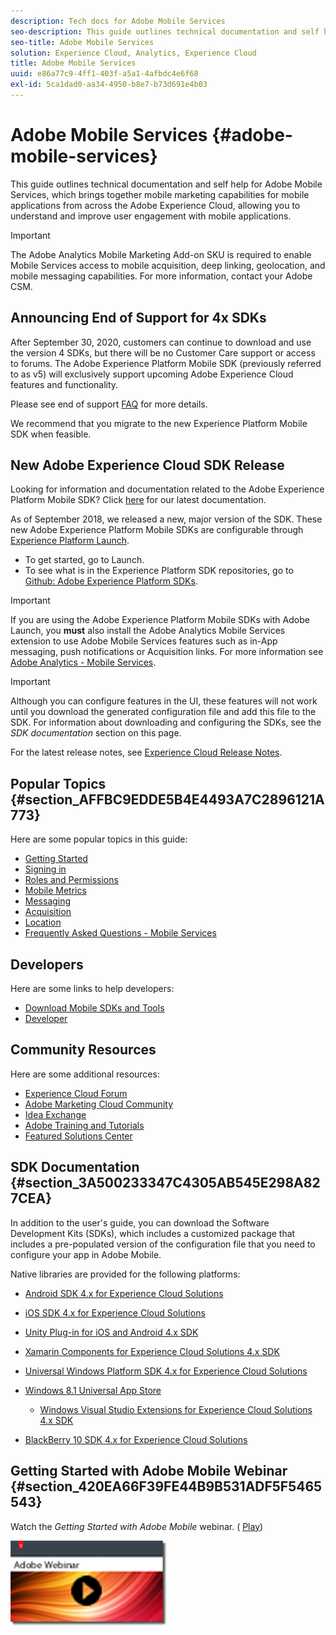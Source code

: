 ```yaml
---
description: Tech docs for Adobe Mobile Services
seo-description: This guide outlines technical documentation and self help for Adobe Mobile Services, which brings together mobile marketing capabilities for mobile applications from across the Adobe Experience Cloud, allowing you to understand and improve user engagement with mobile applications.
seo-title: Adobe Mobile Services
solution: Experience Cloud, Analytics, Experience Cloud
title: Adobe Mobile Services
uuid: e86a77c9-4ff1-403f-a5a1-4afbdc4e6f68
exl-id: 5ca1dad0-aa34-4950-b8e7-b73d691e4b03
---
```

# Adobe Mobile Services {#adobe-mobile-services}

This guide outlines technical documentation and self help for Adobe Mobile Services, which brings together mobile marketing capabilities for mobile applications from across the Adobe Experience Cloud, allowing you to understand and improve user engagement with mobile applications.

>[!IMPORTANT]
>
>The Adobe Analytics Mobile Marketing Add-on SKU is required to enable Mobile Services access to mobile acquisition, deep linking, geolocation, and mobile messaging capabilities. For more information, contact your Adobe CSM.

## Announcing End of Support for 4x SDKs

After September 30, 2020, customers can continue to download and use the version 4 SDKs, but there will be no Customer Care support or access to forums. The Adobe Experience Platform Mobile SDK (previously referred to as v5) will exclusively support upcoming Adobe Experience Cloud features and functionality. 

Please see end of support [FAQ](https://aep-sdks.gitbook.io/docs/version-4-sdk-end-of-support-faq) for more details.

We recommend that you migrate to the new Experience Platform Mobile SDK when feasible.

## New Adobe Experience Cloud SDK Release

Looking for information and documentation related to the Adobe Experience Platform Mobile SDK? Click [here](https://aep-sdks.gitbook.io/docs/) for our latest documentation.

As of September 2018, we released a new, major version of the SDK. These new Adobe Experience Platform Mobile SDKs are configurable through [Experience Platform Launch](https://www.adobe.com/experience-platform/launch.html).

* To get started, go to Launch.
* To see what is in the Experience Platform SDK repositories, go to [Github: Adobe Experience Platform SDKs](https://github.com/Adobe-Marketing-Cloud/acp-sdks).

>[!IMPORTANT]
>
> If you are using the Adobe Experience Platform Mobile SDKs with Adobe Launch, you **must** also install the Adobe Analytics Mobile Services extension to use Adobe Mobile Services features such as in-App messaging, push notifications or Acquisition links. For more information see [Adobe Analytics - Mobile Services](https://aep-sdks.gitbook.io/docs/using-mobile-extensions/adobe-analytics-mobile-services).

>[!IMPORTANT]
>
>Although you can configure features in the UI, these features will not work until you download the generated configuration file and add this file to the SDK. For information about downloading and configuring the SDKs, see the *SDK documentation* section on this page.

For the latest release notes, see [Experience Cloud Release Notes](https://docs.adobe.com/content/help/en/release-notes/experience-cloud/current.html).

## Popular Topics {#section_AFFBC9EDDE5B4E4493A7C2896121A773}

Here are some popular topics in this guide:

* [Getting Started](/help/using/gs/gs.md)
* [Signing in](/help/using/gs/gs-signin.md)
* [Roles and Permissions](/help/using/gs/c-mob-roles-and-permissions.md)
* [Mobile Metrics](/help/using/gs/metrics/metrics.md)
* [Messaging](/help/using/in-app-messaging/in-app-messaging.md)
* [Acquisition](/help/using/acquisition-main/acquisition-main.md)
* [Location](/help/using/location/c-location-overview.md)
* [Frequently Asked Questions - Mobile Services](/help/using/faq-mobile.md)

## Developers

Here are some links to help developers:

* [Download Mobile SDKs and Tools](/help/using/c-manage-app-settings/c-mob-confg-app/t-config-analytics/download-sdk.md)
* [Developer](https://docs.adobe.com/content/help/en/analytics/implementation/home.html)

## Community Resources

Here are some additional resources:

* [Experience Cloud Forum](https://forums.adobe.com/community/experience-cloud)
* [Adobe Marketing Cloud Community](https://helpx.adobe.com/marketing-cloud.html?promoid=KAWSE)
* [Idea Exchange](https://forums.adobe.com/community/experience-cloud/analytics-cloud/analytics)
* [Adobe Training and Tutorials](https://helpx.adobe.com/learning.html?promoid=KAUDK)
* [Featured Solutions Center](https://www.adobe.com/marketing-cloud.html)

## SDK Documentation {#section_3A500233347C4305AB545E298A827CEA}

In addition to the user's guide, you can download the Software Development Kits (SDKs), which includes a customized package that includes a pre-populated version of the configuration file that you need to configure your app in Adobe Mobile.

Native libraries are provided for the following platforms:

* [Android SDK 4.x for Experience Cloud Solutions](/help/android/overview.md)
* [iOS SDK 4.x for Experience Cloud Solutions](/help/ios/overview.md)
* [Unity Plug-in for iOS and Android 4.x SDK](/help/unity/get-started.md)
* [Xamarin Components for Experience Cloud Solutions 4.x SDK](/help/xamarin/get-started.md)
* [Universal Windows Platform SDK 4.x for Experience Cloud Solutions](/help/universal-windows/overview.md)
* [Windows 8.1 Universal App Store](/help/windows-appstore/overview.md)

  * [Windows Visual Studio Extensions for Experience Cloud Solutions 4.x SDK](/help/windows-appstore/extensions/win-vse-4x.md)

* [BlackBerry 10 SDK 4.x for Experience Cloud Solutions](/help/blackberry/overview.md)

## Getting Started with Adobe Mobile Webinar {#section_420EA66F39FE44B9B531ADF5F5465543}

Watch the *Getting Started with Adobe Mobile* webinar. ( [Play](https://adobe.ly/PsxCFn))

[  ![](assets/webinar.png) ](https://adobe.ly/PsxCFn)
